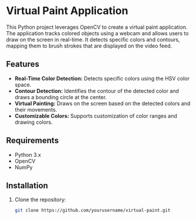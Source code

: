# Virtual Paint Application

This Python project leverages OpenCV to create a virtual paint application. The application tracks colored objects using a webcam and allows users to draw on the screen in real-time. It detects specific colors and contours, mapping them to brush strokes that are displayed on the video feed.

## Features

- **Real-Time Color Detection:** Detects specific colors using the HSV color space.
- **Contour Detection:** Identifies the contour of the detected color and draws a bounding circle at the center.
- **Virtual Painting:** Draws on the screen based on the detected colors and their movements.
- **Customizable Colors:** Supports customization of color ranges and drawing colors.

## Requirements

- Python 3.x
- OpenCV
- NumPy

## Installation

1. Clone the repository:
   ```bash
   git clone https://github.com/yourusername/virtual-paint.git
